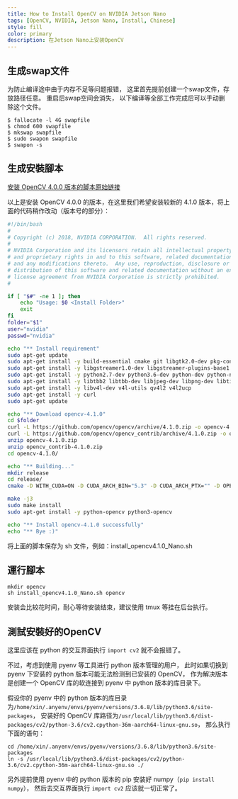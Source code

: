 ```yaml
---
title: How to Install OpenCV on NVIDIA Jetson Nano
tags: [OpenCV, NVIDIA, Jetson Nano, Install, Chinese]
style: fill
color: primary
description: 在Jetson Nano上安装OpenCV
---
```


## 生成swap文件

为防止编译途中由于内存不足等问题报错，
这里首先提前创建一个swap文件，存放路径任意。
重启后swap空间会消失，
以下编译等全部工作完成后可以手动删除这个文件。

```
$ fallocate -l 4G swapfile
$ chmod 600 swapfile
$ mkswap swapfile
$ sudo swapon swapfile
$ swapon -s
```

## 生成安裝腳本

[安装 OpenCV 4.0.0 版本的脚本原始链接](https://github.com/AastaNV/JEP/blob/master/script/install_opencv4.0.0_Nano.sh)

以上是安装 OpenCV 4.0.0 的版本，在这里我们希望安装较新的 4.1.0 版本，将上面的代码稍作改动（版本号的部分）：

```bash
#!/bin/bash
#
# Copyright (c) 2018, NVIDIA CORPORATION.  All rights reserved.
#
# NVIDIA Corporation and its licensors retain all intellectual property
# and proprietary rights in and to this software, related documentation
# and any modifications thereto.  Any use, reproduction, disclosure or
# distribution of this software and related documentation without an express
# license agreement from NVIDIA Corporation is strictly prohibited.
#

if [ "$#" -ne 1 ]; then
    echo "Usage: $0 <Install Folder>"
    exit
fi
folder="$1"
user="nvidia"
passwd="nvidia"

echo "** Install requirement"
sudo apt-get update
sudo apt-get install -y build-essential cmake git libgtk2.0-dev pkg-config libavcodec-dev libavformat-dev libswscale-dev
sudo apt-get install -y libgstreamer1.0-dev libgstreamer-plugins-base1.0-dev
sudo apt-get install -y python2.7-dev python3.6-dev python-dev python-numpy python3-numpy
sudo apt-get install -y libtbb2 libtbb-dev libjpeg-dev libpng-dev libtiff-dev libjasper-dev libdc1394-22-dev
sudo apt-get install -y libv4l-dev v4l-utils qv4l2 v4l2ucp
sudo apt-get install -y curl
sudo apt-get update

echo "** Download opencv-4.1.0"
cd $folder
curl -L https://github.com/opencv/opencv/archive/4.1.0.zip -o opencv-4.1.0.zip
curl -L https://github.com/opencv/opencv_contrib/archive/4.1.0.zip -o opencv_contrib-4.1.0.zip
unzip opencv-4.1.0.zip 
unzip opencv_contrib-4.1.0.zip 
cd opencv-4.1.0/

echo "** Building..."
mkdir release
cd release/
cmake -D WITH_CUDA=ON -D CUDA_ARCH_BIN="5.3" -D CUDA_ARCH_PTX="" -D OPENCV_EXTRA_MODULES_PATH=../../opencv_contrib-4.1.0/modules -D WITH_GSTREAMER=ON -D WITH_LIBV4L=ON -D BUILD_opencv_python2=ON -D BUILD_opencv_python3=ON -D BUILD_TESTS=OFF -D BUILD_PERF_TESTS=OFF -D BUILD_EXAMPLES=OFF -D CMAKE_BUILD_TYPE=RELEASE -D CMAKE_INSTALL_PREFIX=/usr/local ..

make -j3
sudo make install
sudo apt-get install -y python-opencv python3-opencv

echo "** Install opencv-4.1.0 successfully"
echo "** Bye :)"
```

将上面的脚本保存为 sh 文件，例如：install_opencv4.1.0_Nano.sh

## 運行腳本

```
mkdir opencv
sh install_opencv4.1.0_Nano.sh opencv
```
安装会比较花时间，耐心等待安装结束，建议使用 tmux 等挂在后台执行。


## 測試安裝好的OpenCV

这里应该在 python 的交互界面执行 `import cv2` 就不会报错了。

不过，考虑到使用 pyenv 等工具进行 python 版本管理的用户，
此时如果切换到 pyenv 下安装的 python 版本可能无法检测到已安装的 OpenCV，
作为解决版本是创建一个 OpenCV 库的软连接到 pyenv 中 python 版本的库目录下。

假设你的 pyenv 中的 python 版本的库目录为`/home/xin/.anyenv/envs/pyenv/versions/3.6.8/lib/python3.6/site-packages`，
安装好的 OpenCV 库路径为`/usr/local/lib/python3.6/dist-packages/cv2/python-3.6/cv2.cpython-36m-aarch64-linux-gnu.so`，
那么执行下面的语句：

```
cd /home/xin/.anyenv/envs/pyenv/versions/3.6.8/lib/python3.6/site-packages
ln -s /usr/local/lib/python3.6/dist-packages/cv2/python-3.6/cv2.cpython-36m-aarch64-linux-gnu.so ./
```

另外提前使用 pyenv 中的 python 版本的 pip 安装好 numpy（`pip install numpy`），
然后去交互界面执行 `import cv2` 应该就一切正常了。
